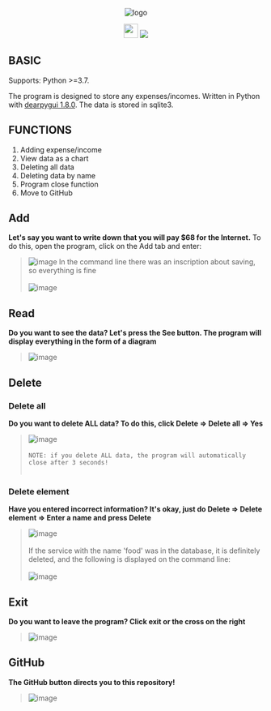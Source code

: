 <div id="header" align="center">

  ![logo](https://github.com/IvanIsak2000/finance_manager_app/assets/79650307/e5ad8414-58c4-4b63-ba28-767522f4736d)

  <img src="https://img.shields.io/badge/python-3670A0?style=for-the-badge&logo=python&logoColor=ffdd54" width="auto" height ="28" />
  <img src ="https://img.shields.io/badge/SQLite-07405E?style=for-the-badge&logo=sqlite&logoColor=white" />
</div>


## BASIC

Supports: Python >=3.7.

The program is designed to store any expenses/incomes. Written in Python with [dearpygui 1.8.0](https://dearpygui.readthedocs.io/en/latest/index.html). The data is stored in sqlite3.

## FUNCTIONS

1. Adding expense/income
2. View data as a chart
3. Deleting all data
4. Deleting data by name
5. Program close function
6. Move to GitHub

## Add

**Let's say you want to write down that you will pay $68 for the Internet.**
To do this, open the program, click on the Add tab and enter:
>![image](https://user-images.githubusercontent.com/79650307/215337669-4953f730-3751-4f1e-9f9f-b8d230da2217.png)
>In the command line there was an inscription about saving, so everything is fine
<br/><br/>
>![image](https://user-images.githubusercontent.com/79650307/215336481-1cf0a9e2-2cb2-47a4-8278-c5109b0559b5.png)

## Read


**Do you want to see the data? Let's press the See button. The program will display everything in the form of a diagram**
>![image](https://user-images.githubusercontent.com/79650307/215337709-6b89f342-5b55-486e-8891-3a8587d52449.png)

## Delete


### Delete all


**Do you want to delete ALL data? To do this, click Delete => Delete all => Yes**
>![image](https://user-images.githubusercontent.com/79650307/215337748-9bfd3489-8a20-4352-b5f9-d52302d8ae71.png)
<br/><br/>
>`NOTE: if you delete ALL data, the program will automatically close after 3 seconds!`
<br/><br/>

### Delete element


**Have you entered incorrect information? It's okay, just do Delete => Delete element => Enter a name and press Delete**

>![image](https://user-images.githubusercontent.com/79650307/215337795-d98a9b93-0977-4003-bfe6-bb2c297ad8c4.png)
<br/><br/>
>If the service with the name 'food' was in the database, it is definitely deleted, and the following is displayed on the command line:
<br/><br/>
>![image](https://user-images.githubusercontent.com/79650307/215337357-816ad8bd-1b78-4d4b-a458-ab35a97495db.png)

## Exit


**Do you want to leave the program? Click exit or the cross on the right**

>![image](https://user-images.githubusercontent.com/79650307/215337898-a14008a2-6ba7-4819-af8a-13434afc8ff4.png)

## GitHub

**The GitHub button directs you to this repository!**
>![image](https://user-images.githubusercontent.com/79650307/215337919-cf94140f-741b-4688-b32c-53d0c23e17e7.png)

